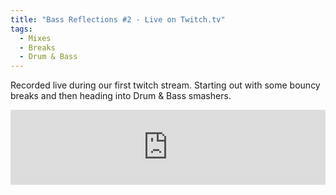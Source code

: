 ```yaml
---
title: "Bass Reflections #2 - Live on Twitch.tv"
tags: 
  - Mixes
  - Breaks
  - Drum & Bass
---
```


Recorded live during our first twitch stream.  Starting out with some bouncy breaks and then heading into Drum & Bass smashers.

<iframe width="100%" height="120" src="https://www.mixcloud.com/widget/iframe/?hide_cover=1&feed=%2Fbassreflections%2Fbass-reflections-2016-05-21%2F" frameborder="0"></iframe>